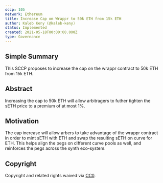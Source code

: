 ```yaml
---
sccp: 105
network: Ethereum
title: Increase Cap on Wrappr to 50k ETH from 15k ETH
author: Kaleb Keny (@kaleb-keny)
status: Implemented
created: 2021-05-18T00:00:00.000Z
type: Governance
---
```


<!--You can leave these HTML comments in your merged SCCP and delete the visible duplicate text guides, they will not appear and may be helpful to refer to if you edit it again. This is the suggested template for new SCCPs. Note that an SCCP number will be assigned by an editor. When opening a pull request to submit your SCCP, please use an abbreviated title in the filename, `sccp-draft_title_abbrev.md`. The title should be 44 characters or less.-->

## Simple Summary

<!--"If you can't explain it simply, you don't understand it well enough." Provide a simplified and layman-accessible explanation of the SCCP.-->

This SCCP proposes to increase the cap on the wrappr contract to 50k ETH from 15k ETH.

## Abstract

<!--A short (~200 word) description of the variable change proposed.-->

Increasing the cap to 50k ETH will allow arbitragers to futher tighten the sETH price to a premium of at most 1%.

## Motivation

<!--The motivation is critical for SCCPs that want to update variables within Synthetix. It should clearly explain why the existing variable is not incentive aligned. SCCP submissions without sufficient motivation may be rejected outright.-->

The cap increase will allow arbers to take advantage of the wrappr contract in order to mint sETH with ETH and swap the resulting sETH on curve for ETH. This helps align the pegs on different curve pools as well, and reinforces the pegs across the synth eco-system.

## Copyright

Copyright and related rights waived via [CC0](https://creativecommons.org/publicdomain/zero/1.0/).
